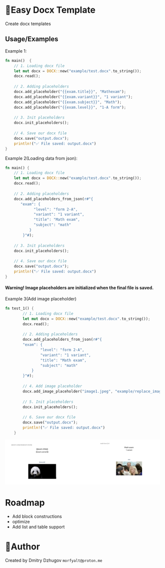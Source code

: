 
# 🚀Easy Docx Template

Create docx templates


## Usage/Examples

Example 1:
```Rust
fn main()  {
    // 1. Loading docx file
    let mut docx = DOCX::new("example/test.docx".to_string());
    docx.read();

    // 2. Adding placeholders
    docx.add_placeholder("{{exam.title}}", "Mathexam");
    docx.add_placeholder("{{exam.variant}}", "1 variant");
    docx.add_placeholder("{{exam.subject}}", "Math");
    docx.add_placeholder("{{exam.level}}", "1-A form");

    // 3. Init placeholders
    docx.init_placeholders();

    // 4. Save our docx file
    docx.save("output.docx");
    println!("✅ File saved: output.docx")
}
```

Example 2(Loading data from json):

```Rust
fn main() {
    // 1. Loading docx file
    let mut docx = DOCX::new("example/test.docx".to_string());
    docx.read();

    // 2. Adding placeholders
    docx.add_placeholders_from_json(r#"{
       "exam": {
             "level": "form 2-A",
             "variant": "1 variant",
             "title": "Math exam",
             "subject": "math"
           }
        }"#);

    // 3. Init placeholders
    docx.init_placeholders();

    // 4. Save our docx file
    docx.save("output.docx");
    println!("✅ File saved: output.docx")
}
```
#### Warning! Image placeholders are initialized when the final file is saved.

Example 3(Add image placeholder)

```Rust
fn test_1() {
        // 1. Loading docx file
        let mut docx = DOCX::new("example/test.docx".to_string());
        docx.read();

        // 2. Adding placeholders
        docx.add_placeholders_from_json(r#"{
        "exam": {
                "level": "form 2-A",
                "variant": "1 variant",
                "title": "Math exam",
                "subject": "math"
            }
        }"#);
        
        // 4. Add image placeholder
        docx.add_image_placeholder("image1.jpeg", "example/replace_image1.png");

        // 5. Init placeholders
        docx.init_placeholders();

        // 6. Save our docx file
        docx.save("output.docx");
        println!("✅ File saved: output.docx")
    }
```

![example1](/imgs/example1.png)

# Roadmap

- Add block constructions
- optimize
- Add list and table support

# 🔗Author
Created by Dmitry Dzhugov
`morfyalt@proton.me`